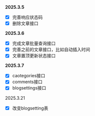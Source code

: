 **2025.3.5**

- [X]  完善响应状态码
- [X]  删除文章接口

**2025.3.6**

- [X]  完成文章批量查询接口
- [X]  完善之前的文章接口，比如自动插入时间
- [X]  文章置顶更新状态接口

**2025.3.7**

- [X]  caotegories接口
- [X]  comments接口
- [X]  blogsettings接口

2025.3.21

- [X]  改变blogsetting表
